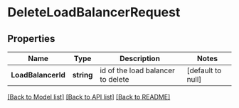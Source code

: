 # DeleteLoadBalancerRequest

## Properties
Name | Type | Description | Notes
------------ | ------------- | ------------- | -------------
**LoadBalancerId** | **string** | id of the load balancer to delete | [default to null]

[[Back to Model list]](../README.md#documentation-for-models) [[Back to API list]](../README.md#documentation-for-api-endpoints) [[Back to README]](../README.md)


